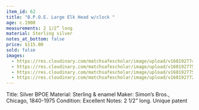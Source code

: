 ```yaml
---
item_id: 62
title: "B.P.O.E. Large Elk Head w/clock "
age: c.1900
measurements: 2 1/2” long
material: Sterling silver
notes_at_bottom: false
price: $115.00
sold: false
images:
  - https://res.cloudinary.com/matchsafescholar/image/upload/v1681927749/bpoe4.jpg
  - https://res.cloudinary.com/matchsafescholar/image/upload/v1681927750/bpoe5.jpg
  - https://res.cloudinary.com/matchsafescholar/image/upload/v1681927750/bpoe6.jpg
  - https://res.cloudinary.com/matchsafescholar/image/upload/v1681927727/bpoe2.jpg
---
```

Title: 		Silver BPOE
Material: 	        Sterling & enamel
Maker: 	        Simon’s Bros., Chicago, 1840-1975
Condition:	 Excellent
Notes: 	         2 1/2” long. Unique patent